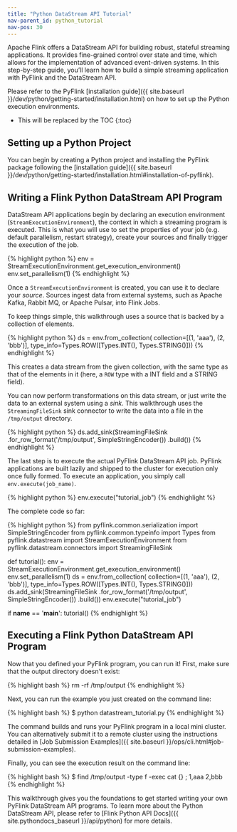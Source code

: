 ```yaml
---
title: "Python DataStream API Tutorial"
nav-parent_id: python_tutorial
nav-pos: 30
---
```

<!--
Licensed to the Apache Software Foundation (ASF) under one
or more contributor license agreements.  See the NOTICE file
distributed with this work for additional information
regarding copyright ownership.  The ASF licenses this file
to you under the Apache License, Version 2.0 (the
"License"); you may not use this file except in compliance
with the License.  You may obtain a copy of the License at

  http://www.apache.org/licenses/LICENSE-2.0

Unless required by applicable law or agreed to in writing,
software distributed under the License is distributed on an
"AS IS" BASIS, WITHOUT WARRANTIES OR CONDITIONS OF ANY
KIND, either express or implied.  See the License for the
specific language governing permissions and limitations
under the License.
-->

Apache Flink offers a DataStream API for building robust, stateful streaming applications. It provides fine-grained control over state and time, which allows for the implementation of advanced event-driven systems. In this step-by-step guide, you’ll learn how to build a simple streaming application with PyFlink and the DataStream API.

Please refer to the PyFlink [installation guide]({{ site.baseurl }}/dev/python/getting-started/installation.html) on how to set up the Python execution environments.

* This will be replaced by the TOC
{:toc}

## Setting up a Python Project

You can begin by creating a Python project and installing the PyFlink package following the [installation guide]({{ site.baseurl }}/dev/python/getting-started/installation.html#installation-of-pyflink).

## Writing a Flink Python DataStream API Program

DataStream API applications begin by declaring an execution environment (`StreamExecutionEnvironment`), the context in which a streaming program is executed. This is what you will use to set the properties of your job (e.g. default parallelism, restart strategy), create your sources and finally trigger the execution of the job.

{% highlight python %}
env = StreamExecutionEnvironment.get_execution_environment()
env.set_parallelism(1)
{% endhighlight %}

Once a `StreamExecutionEnvironment` is created, you can use it to declare your _source_. Sources ingest data from external systems, such as Apache Kafka, Rabbit MQ, or Apache Pulsar, into Flink Jobs. 

To keep things simple, this walkthrough uses a source that is backed by a collection of elements.

{% highlight python %}
ds = env.from_collection(
    collection=[(1, 'aaa'), (2, 'bbb')],
    type_info=Types.ROW([Types.INT(), Types.STRING()]))
{% endhighlight %}

This creates a data stream from the given collection, with the same type as that of the elements in it (here, a `ROW` type with a INT field and a STRING field).

You can now perform transformations on this data stream, or just write the data to an external system using a _sink_. This walkthrough uses the `StreamingFileSink` sink connector to write the data into a file in the `/tmp/output` directory.

{% highlight python %}
ds.add_sink(StreamingFileSink
    .for_row_format('/tmp/output', SimpleStringEncoder())
    .build())
{% endhighlight %}

The last step is to execute the actual PyFlink DataStream API job. PyFlink applications are built lazily and shipped to the cluster for execution only once fully formed. To execute an application, you simply call `env.execute(job_name)`.

{% highlight python %}
env.execute("tutorial_job")
{% endhighlight %}

The complete code so far:

{% highlight python %}
from pyflink.common.serialization import SimpleStringEncoder
from pyflink.common.typeinfo import Types
from pyflink.datastream import StreamExecutionEnvironment
from pyflink.datastream.connectors import StreamingFileSink


def tutorial():
    env = StreamExecutionEnvironment.get_execution_environment()
    env.set_parallelism(1)
    ds = env.from_collection(
        collection=[(1, 'aaa'), (2, 'bbb')],
        type_info=Types.ROW([Types.INT(), Types.STRING()]))
    ds.add_sink(StreamingFileSink
                .for_row_format('/tmp/output', SimpleStringEncoder())
                .build())
    env.execute("tutorial_job")


if __name__ == '__main__':
    tutorial()
{% endhighlight %}

## Executing a Flink Python DataStream API Program

Now that you defined your PyFlink program, you can run it! First, make sure that the output directory doesn't exist:

{% highlight bash %}
rm -rf /tmp/output
{% endhighlight %}

Next, you can run the example you just created on the command line:

{% highlight bash %}
$ python datastream_tutorial.py
{% endhighlight %}

The command builds and runs your PyFlink program in a local mini cluster. You can alternatively submit it to a remote cluster using the instructions detailed in [Job Submission Examples]({{ site.baseurl }}/ops/cli.html#job-submission-examples).

Finally, you can see the execution result on the command line:

{% highlight bash %}
$ find /tmp/output -type f -exec cat {} \;
1,aaa
2,bbb
{% endhighlight %}

This walkthrough gives you the foundations to get started writing your own PyFlink DataStream API programs. To learn more about the Python DataStream API, please refer to [Flink Python API Docs]({{ site.pythondocs_baseurl }}/api/python) for more details.
